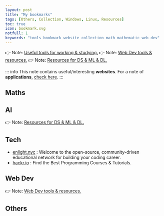 ```yaml
---
layout: post
title: "My bookmarks"
tags: [Others, Collection, Windows, Linux, Resources]
toc: true
icon: bookmark.svg
notfull: 1
keywords: "tools bookmark website collection math mathematic web dev"
---
```


👉 Note: [Useful tools for working & studying.](/good-applications-useful-tools/)
👉 Note: [Web Dev tools & resources.](/web-dev-tools-resources/)
👉 Note: [Resources for DS & ML & DL.](/data-ml-tools-resources/)

::: info
This note contains useful/interesting __websites__. For a note of __applications__, [check here](/good-applications-useful-tools/).
:::

## Maths

## AI

👉 Note: [Resources for DS & ML & DL.](/data-ml-tools-resources/)

## Tech

- [enlight.nyc](https://enlight.nyc/) : Welcome to the open-source, community-driven educational network for building your coding career.
- [hackr.io](https://hackr.io/) : Find the Best Programming Courses & Tutorials.

## Web Dev

👉 Note: [Web Dev tools & resources.](/web-dev-tools-resources/)

## Others